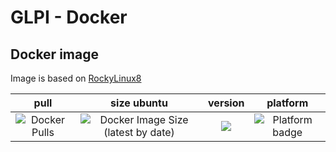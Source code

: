 # GLPI - Docker

## Docker image

Image is based on [RockyLinux8](https://hub.docker.com/repository/docker/johann8/glpi/general)

| pull | size ubuntu | version | platform |
|:---------------------------------:|:--------------------------------:|:----------------------------------:|:--------------------------------:|
| ![Docker Pulls](https://img.shields.io/docker/pulls/johann8/glpi?style=flat-square) | ![Docker Image Size (latest by date)](https://img.shields.io/docker/image-size/johann8/glpi/latest) | [![](https://img.shields.io/docker/v/johann8/glpi?sort=date)](https://hub.docker.com/r/johann8/glpi/tags "Version badge") | ![](https://img.shields.io/badge/platform-amd64-blue "Platform badge") |

